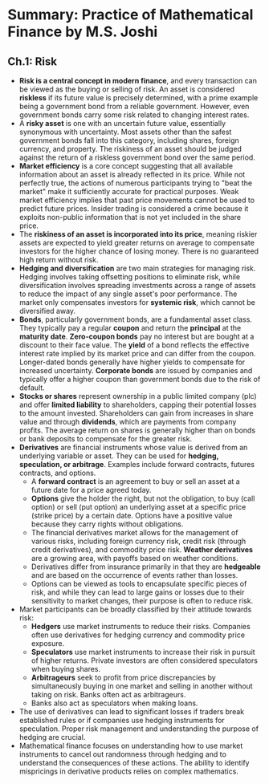 # Summary: Practice of Mathematical Finance by M.S. Joshi
## Ch.1: Risk

*   **Risk is a central concept in modern finance**, and every transaction can be viewed as the buying or selling of risk. An asset is considered **riskless** if its future value is precisely determined, with a prime example being a government bond from a reliable government. However, even government bonds carry some risk related to changing interest rates.
*   A **risky asset** is one with an uncertain future value, essentially synonymous with uncertainty. Most assets other than the safest government bonds fall into this category, including shares, foreign currency, and property. The riskiness of an asset should be judged against the return of a riskless government bond over the same period.
*   **Market efficiency** is a core concept suggesting that all available information about an asset is already reflected in its price. While not perfectly true, the actions of numerous participants trying to "beat the market" make it sufficiently accurate for practical purposes. Weak market efficiency implies that past price movements cannot be used to predict future prices. Insider trading is considered a crime because it exploits non-public information that is not yet included in the share price.
*   The **riskiness of an asset is incorporated into its price**, meaning riskier assets are expected to yield greater returns on average to compensate investors for the higher chance of losing money. There is no guaranteed high return without risk.
*   **Hedging and diversification** are two main strategies for managing risk. Hedging involves taking offsetting positions to eliminate risk, while diversification involves spreading investments across a range of assets to reduce the impact of any single asset's poor performance. The market only compensates investors for **systemic risk**, which cannot be diversified away.
*   **Bonds**, particularly government bonds, are a fundamental asset class. They typically pay a regular **coupon** and return the **principal** at the **maturity date**. **Zero-coupon bonds** pay no interest but are bought at a discount to their face value. The **yield** of a bond reflects the effective interest rate implied by its market price and can differ from the coupon. Longer-dated bonds generally have higher yields to compensate for increased uncertainty. **Corporate bonds** are issued by companies and typically offer a higher coupon than government bonds due to the risk of default.
*   **Stocks or shares** represent ownership in a public limited company (plc) and offer **limited liability** to shareholders, capping their potential losses to the amount invested. Shareholders can gain from increases in share value and through **dividends**, which are payments from company profits. The average return on shares is generally higher than on bonds or bank deposits to compensate for the greater risk.
*   **Derivatives** are financial instruments whose value is derived from an underlying variable or asset. They can be used for **hedging, speculation, or arbitrage**. Examples include forward contracts, futures contracts, and options.
    *   A **forward contract** is an agreement to buy or sell an asset at a future date for a price agreed today.
    *   **Options** give the holder the right, but not the obligation, to buy (call option) or sell (put option) an underlying asset at a specific price (strike price) by a certain date. Options have a positive value because they carry rights without obligations.
    *   The financial derivatives market allows for the management of various risks, including foreign currency risk, credit risk (through credit derivatives), and commodity price risk. **Weather derivatives** are a growing area, with payoffs based on weather conditions.
    *   Derivatives differ from insurance primarily in that they are **hedgeable** and are based on the occurrence of events rather than losses.
    *   Options can be viewed as tools to encapsulate specific pieces of risk, and while they can lead to large gains or losses due to their sensitivity to market changes, their purpose is often to reduce risk.
*   Market participants can be broadly classified by their attitude towards risk:
    *   **Hedgers** use market instruments to reduce their risks. Companies often use derivatives for hedging currency and commodity price exposure.
    *   **Speculators** use market instruments to increase their risk in pursuit of higher returns. Private investors are often considered speculators when buying shares.
    *   **Arbitrageurs** seek to profit from price discrepancies by simultaneously buying in one market and selling in another without taking on risk. Banks often act as arbitrageurs.
    *   Banks also act as speculators when making loans.
*   The use of derivatives can lead to significant losses if traders break established rules or if companies use hedging instruments for speculation. Proper risk management and understanding the purpose of hedging are crucial.
*   Mathematical finance focuses on understanding how to use market instruments to cancel out randomness through hedging and to understand the consequences of these actions. The ability to identify mispricings in derivative products relies on complex mathematics.
